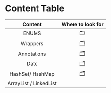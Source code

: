# Content Table

| Content                | Where to look for                                                                                                                                |
| :---------------------:| :------------------------------------------------------------------------------------------------------------------------------------------:     |
| ENUMS                  | [🗂️](https://github.com/ariana-ssilva/entra21-aulas-de-java-avancado/tree/main/JavaAvancado/src/br/com/entra21/java/avancado/aula01/enuns)       |
| Wrappers               | [🗂️](https://github.com/ariana-ssilva/entra21-aulas-de-java-avancado/tree/main/JavaAvancado/src/br/com/entra21/java/avancado/aula01/wrappers)    |
| Annotations            | [🗂️](https://github.com/ariana-ssilva/entra21-aulas-de-java-avancado/tree/main/JavaAvancado/src/br/com/entra21/java/avancado/aula03/anotacoes)   |
| Date                   | [🗂️](https://github.com/ariana-ssilva/entra21-aulas-de-java-avancado/tree/main/JavaAvancado/src/br/com/entra21/java/avancado/aula03/datas)       |
| HashSet/ HashMap       | [🗂️](https://github.com/ariana-ssilva/entra21-aulas-de-java-avancado/blob/main/JavaAvancado/src/br/com/entra21/java/avancado/aula04/Aula04.java) |
| ArrayList / LinkedList |
